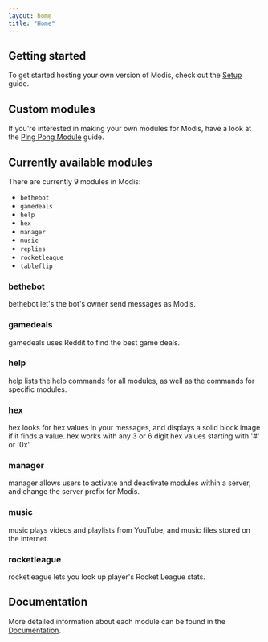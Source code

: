```yaml
---
layout: home
title: "Home"
---
```


## Getting started

To get started hosting your own version of Modis, check out the [Setup](./doc/guides/setup.md) guide.

## Custom modules

If you're interested in making your own modules for Modis, have a look at the [Ping Pong Module](./doc/guides/ping-pong.md) guide.

## Currently available modules

There are currently 9 modules in Modis:

- `bethebot`
- `gamedeals`
- `help`
- `hex`
- `manager`
- `music`
- `replies`
- `rocketleague`
- `tableflip`

### bethebot

bethebot let's the bot's owner send messages as Modis.

### gamedeals

gamedeals uses Reddit to find the best game deals.

### help

help lists the help commands for all modules, as well as the commands for specific modules.

### hex

hex looks for hex values in your messages, and displays a solid block image if it finds a value. hex works with any 3 or 6 digit hex values starting with '#' or '0x'.

### manager

manager allows users to activate and deactivate modules within a server, and change the server prefix for Modis.

### music

music plays videos and playlists from YouTube, and music files stored on the internet.

### rocketleague

rocketleague lets you look up player's Rocket League stats.

## Documentation

More detailed information about each module can be found in the [Documentation](https://infraxion.github.io/modis/documentation/#modules).
